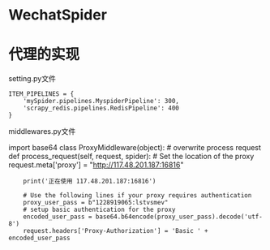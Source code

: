# WechatSpider

# 代理的实现

setting.py文件

    ITEM_PIPELINES = {
        'mySpider.pipelines.MyspiderPipeline': 300,
        'scrapy_redis.pipelines.RedisPipeline': 400
    }

middlewares.py文件

import base64
class ProxyMiddleware(object):
    # overwrite process request
    def process_request(self, request, spider):
        # Set the location of the proxy
        request.meta['proxy'] = "http://117.48.201.187:16816"

        print('正在使用 117.48.201.187:16816')

        # Use the following lines if your proxy requires authentication
        proxy_user_pass = b"1228919065:lstvsmev"
        # setup basic authentication for the proxy
        encoded_user_pass = base64.b64encode(proxy_user_pass).decode('utf-8')
        request.headers['Proxy-Authorization'] = 'Basic ' + encoded_user_pass